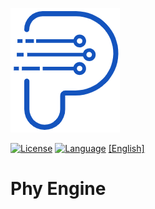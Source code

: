 <p align="left">
  <img src="documents/images/logo.png" alt="phy engine logo"/>
</p>

[![License](https://img.shields.io/badge/License-Apache-2.0-green.svg)](LICENSE)
[![Language](https://img.shields.io/badge/language-c++23-red.svg)](https://cn.cppreference.com/)
[[English]](README_CN.md)
# Phy Engine
